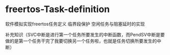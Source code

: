 # freertos-Task-definition
软件模拟实现freertos任务定义
临界段保护
空闲任务与阻塞延时的实现





补充知识（SVC中断是进行第一个任务所要发生的中断函数，而PendSV中断是要做的是第一个任务干完了我要切换另一个任务啦，也就是任务切换所要发生的中断）
